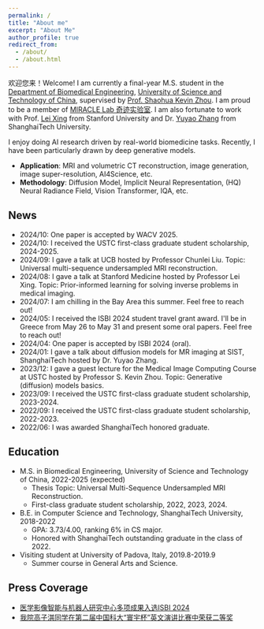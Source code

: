 ```yaml
---
permalink: /
title: "About me"
excerpt: "About Me"
author_profile: true
redirect_from: 
  - /about/
  - /about.html
---
```



欢迎您来！Welcome! I am currently a final-year M.S. student in the [Department of Biomedical Engineering](http://bme.ustc.edu.cn/), [University of Science and Technology of China](https://www.ustc.edu.cn/index.htm), supervised by [Prof. Shaohua Kevin Zhou](http://bme.ustc.edu.cn/2021/1115/c28129a532912/page.htm). I am proud to be a member of [MIRACLE Lab 奇迹实验室](https://miracle.ustc.edu.cn/main.htm). I am also fortunate to work with Prof. [Lei Xing](https://profiles.stanford.edu/lei-xing) from Stanford University and Dr. [Yuyao Zhang](https://sist.shanghaitech.edu.cn/zhangyy8_en/main.htm) from ShanghaiTech University.

I enjoy doing AI research driven by real-world biomedicine tasks. Recently, I have been particularly drawn by deep generative models. 
* **Application**: MRI and volumetric CT reconstruction, image generation, image super-resolution, AI4Science, etc. 
* **Methodology**: Diffusion Model, Implicit Neural Representation, (HQ) Neural Radiance Field, Vision Transformer, IQA, etc.

News
---
* 2024/10: One paper is accepted by WACV 2025.
* 2024/10: I received the USTC first-class graduate student scholarship, 2024-2025.
* 2024/09: I gave a talk at UCB hosted by Professor Chunlei Liu. Topic: Universal multi-sequence undersampled MRI reconstruction.
* 2024/08: I gave a talk at Stanford Medicine hosted by Professor Lei Xing. Topic: Prior-informed learning for solving inverse problems in medical imaging.
* 2024/07: I am chilling in the Bay Area this summer. Feel free to reach out!
* 2024/05: I received the ISBI 2024 student travel grant award. I'll be in Greece from May 26 to May 31 and present some oral papers. Feel free to reach out!
* 2024/04: One paper is accepted by ISBI 2024 (oral).
* 2024/01: I gave a talk about diffusion models for MR imaging at SIST, ShanghaiTech hosted by Dr. Yuyao Zhang. 
* 2023/12: I gave a guest lecture for the Medical Image Computing Course at USTC hosted by Professor S. Kevin Zhou. Topic: Generative (diffusion) models basics.
* 2023/09: I received the USTC first-class graduate student scholarship, 2023-2024.
* 2022/09: I received the USTC first-class graduate student scholarship, 2022-2023.
* 2022/06: I was awarded ShanghaiTech honored graduate.

Education
-----
* M.S. in Biomedical Engineering, University of Science and Technology of China, 2022-2025 (expected)
  * Thesis Topic: Universal Multi-Sequence Undersampled MRI Reconstruction.  
  * First-class graduate student scholarship, 2022, 2023, 2024.
* B.E. in Computer Science and Technology, ShanghaiTech University, 2018-2022
  * GPA: 3.73/4.00, ranking 6% in CS major.
  * Honored with ShanghaiTech outstanding graduate in the class of 2022.
* Visiting student at University of Padova, Italy, 2019.8-2019.9
  * Summer course in General Arts and Science.

Press Coverage
---
* [医学影像智能与机器人研究中心多项成果入选ISBI 2024](https://sz.ustc.edu.cn/kxyj_show/159.html)
* [我院高子淇同学在第二届中国科大“寰宇杯”英文演讲比赛中荣获二等奖](http://bme.ustc.edu.cn/2022/1223/c32532a589164/page.htm)
